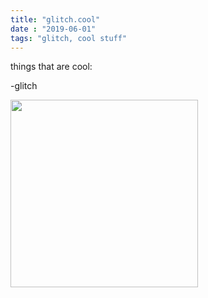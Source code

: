 ```yaml
---
title: "glitch.cool"
date : "2019-06-01"
tags: "glitch, cool stuff"
---
```


things that are cool:

-glitch

<img src=https://agohorel.github.io/portfolio/assets/img/misc/anomalia2.jpg width=300px>